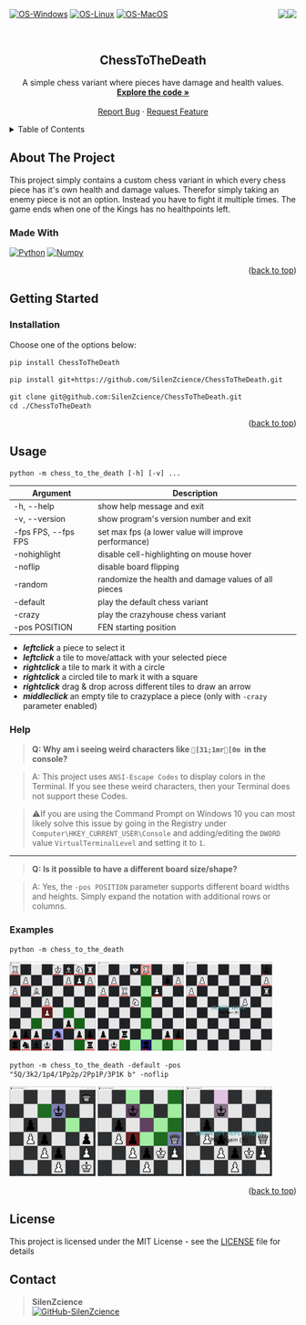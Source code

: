 <div id="top"></div>

<p>
   <a href="https://pypi.org/project/ChessToTheDeath/" alt="Downloads">
      <img src="https://static.pepy.tech/personalized-badge/chesstothedeath?period=total&units=international_system&left_color=grey&right_color=orange&left_text=Downloads" align="right">
   </a>
   <a href="https://pypi.org/project/ChessToTheDeath/" alt="Visitors">
      <img src="https://hits.seeyoufarm.com/api/count/incr/badge.svg?url=https%3A%2F%2Fgithub.com%2FSilenZcience%2FChessToTheDeath&count_bg=%2379C83D&title_bg=%23555555&icon=&icon_color=%23E7E7E7&title=Visitors&edge_flat=false" align="right">
   </a>
</p>

[![OS-Windows]][OS-Windows]
[![OS-Linux]][OS-Linux]
[![OS-MacOS]][OS-MacOS]

<br/>
<div align="center">
<h2 align="center">ChessToTheDeath</h2>
   <p align="center">
      A simple chess variant where pieces have damage and health values.
      <br/>
      <a href="https://github.com/SilenZcience/ChessToTheDeath/blob/main/chess_to_the_death/util/gui.py">
         <strong>Explore the code »</strong>
      </a>
      <br/>
      <br/>
      <a href="https://github.com/SilenZcience/ChessToTheDeath/issues">Report Bug</a>
      ·
      <a href="https://github.com/SilenZcience/ChessToTheDeath/issues">Request Feature</a>
   </p>
</div>


<details>
   <summary>Table of Contents</summary>
   <ol>
      <li>
         <a href="#about-the-project">About The Project</a>
         <ul>
            <li><a href="#made-with">Made With</a></li>
         </ul>
      </li>
      <li>
         <a href="#getting-started">Getting Started</a>
         <ul>
            <li><a href="#installation">Installation</a></li>
         </ul>
      </li>
      <li><a href="#usage">Usage</a>
         <ul>
         <li><a href="#examples">Examples</a></li>
         </ul>
      </li>
      <li><a href="#help">Help</a></li>
      <li><a href="#license">License</a></li>
      <li><a href="#contact">Contact</a></li>
   </ol>
</details>

## About The Project

This project simply contains a custom chess variant in which every chess piece has it's own
health and damage values. Therefor simply taking an enemy piece is not an option. Instead
you have to fight it multiple times. The game ends when one of the Kings has no healthpoints
left.

### Made With
[![Python][MadeWith-Python]](https://www.python.org/)
[![Numpy][MadeWith-Numpy]](https://numpy.org/)

<p align="right">(<a href="#top">back to top</a>)</p>

## Getting Started

### Installation

Choose one of the options below:
```console
pip install ChessToTheDeath
```
```console
pip install git+https://github.com/SilenZcience/ChessToTheDeath.git
```
```console
git clone git@github.com:SilenZcience/ChessToTheDeath.git
cd ./ChessToTheDeath
```

<p align="right">(<a href="#top">back to top</a>)</p>

## Usage

```console
python -m chess_to_the_death [-h] [-v] ...
```

| Argument               | Description                                          |
|------------------------|------------------------------------------------------|
| -h, --help             | show help message and exit                           |
| -v, --version          | show program's version number and exit               |
| -fps FPS, --fps FPS    | set max fps (a lower value will improve performance) |
| -nohighlight           | disable cell-highlighting on mouse hover             |
| -noflip                | disable board flipping                               |
| -random                | randomize the health and damage values of all pieces |
| -default               | play the default chess variant                       |
| -crazy                 | play the crazyhouse chess variant                    |
| -pos POSITION          | FEN starting position                                |

- ***leftclick*** a piece to select it
- ***leftclick*** a tile to move/attack with your selected piece
- ***rightclick*** a tile to mark it with a circle
- ***rightclick*** a circled tile to mark it with a square
- ***rightclick*** drag & drop across different tiles to draw an arrow
- ***middleclick*** an empty tile to crazyplace a piece (only with `-crazy` parameter enabled)

### Help

> **Q: Why am i seeing weird characters like `[31;1mr[0m `in the console?**

> A: This project uses `ANSI-Escape Codes` to display colors in the Terminal. If you see these weird characters, then your Terminal does not support these Codes.

> ⚠️If you are using the Command Prompt on Windows 10 you can most likely solve this issue by going in the Registry under `Computer\HKEY_CURRENT_USER\Console` and adding/editing the `DWORD` value `VirtualTerminalLevel` and setting it to `1`.

- - - -

> **Q: Is it possible to have a different board size/shape?**

> A: Yes, the `-pos POSITION` parameter supports different board widths and heights. Simply expand the notation with additional rows or columns.


### Examples

```console
python -m chess_to_the_death
```
<p float="left">
   <img src="https://raw.githubusercontent.com/SilenZcience/ChessToTheDeath/main/img/example1.png" width="30%"/>
   <img src="https://raw.githubusercontent.com/SilenZcience/ChessToTheDeath/main/img/example2.png" width="30%"/>
   <img src="https://raw.githubusercontent.com/SilenZcience/ChessToTheDeath/main/img/example3.png" width="30%"/>
</p>

```console
python -m chess_to_the_death -default -pos "5Q/3k2/1p4/1Pp2p/2Pp1P/3P1K b" -noflip
```
<p float="left">
   <img src="https://raw.githubusercontent.com/SilenZcience/ChessToTheDeath/main/img/example4.png" width="30%"/>
   <img src="https://raw.githubusercontent.com/SilenZcience/ChessToTheDeath/main/img/example5.png" width="30%"/>
   <img src="https://raw.githubusercontent.com/SilenZcience/ChessToTheDeath/main/img/example6.png" width="30%"/>
</p>


<p align="right">(<a href="#top">back to top</a>)</p>

## License

This project is licensed under the MIT License - see the [LICENSE](https://github.com/SilenZcience/ChessToTheDeath/blob/main/LICENSE) file for details

## Contact

> **SilenZcience** <br/>
[![GitHub-SilenZcience][GitHub-SilenZcience]](https://github.com/SilenZcience)

[OS-Windows]: https://svgshare.com/i/ZhY.svg
[OS-Linux]: https://svgshare.com/i/Zhy.svg
[OS-MacOS]: https://svgshare.com/i/ZjP.svg

[MadeWith-Python]: https://img.shields.io/badge/Made%20with-Python-brightgreen
[MadeWith-Numpy]: https://img.shields.io/badge/Made%20with-Numpy-brightgreen

[GitHub-SilenZcience]: https://img.shields.io/badge/GitHub-SilenZcience-orange